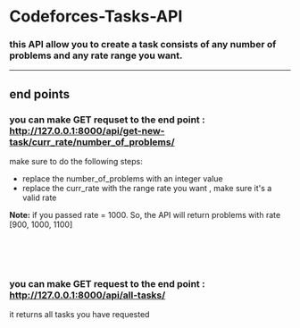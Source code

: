 # Codeforces-Tasks-API

### this API allow you to create a task consists of any number of problems and any rate range you want.

<hr>

## end points

### you can make GET requset to the end point : http://127.0.0.1:8000/api/get-new-task/curr_rate/number_of_problems/

make sure to do the following steps:
- replace the number_of_problems with an integer value
- replace the curr_rate with the range rate you want , make sure it's a valid rate

**Note:** if you passed rate = 1000. So, the API will return problems with rate [900, 1000, 1100]

<br><br><br>

### you can make GET request to the end point : http://127.0.0.1:8000/api/all-tasks/

it returns all tasks you have requested
